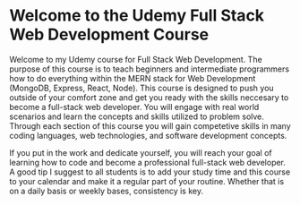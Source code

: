 # Welcome to the Udemy Full Stack Web Development Course

Welcome to my Udemy course for Full Stack Web Development. The purpose of this course is to teach beginners and intermediate programmers how to do everything within the MERN stack for Web Development (MongoDB, Express, React, Node). This course is designed to push you outside of your comfort zone and get you ready with the skills neccesary to become a full-stack web developer. You will engage with real world scenarios and learn the concepts and skills utilized to problem solve. Through each section of this course you will gain competetive skills in many coding languages, web technologies, and software development concepts.

If you put in the work and dedicate yourself, you will reach your goal of learning how to code and become a professional full-stack web developer. A good tip I suggest to all students is to add your study time and this course to your calendar and make it a regular part of your routine. Whether that is on a daily basis or weekly bases, consistency is key.